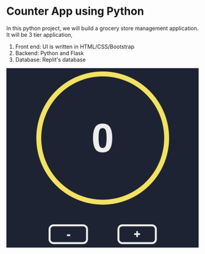 # Counter App using Python
In this python project, we will build a grocery store management application. It will be 3 tier application,
1. Front end: UI is written in HTML/CSS/Bootstrap
2. Backend: Python and Flask
3. Database: Replit's database

![](counterapp.png)
